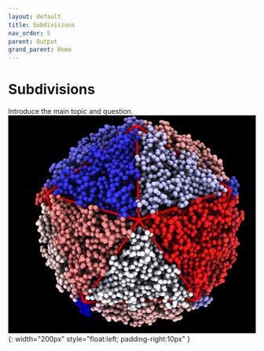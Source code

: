 ```yaml
---
layout: default
title: Subdivisions
nav_order: 5
parent: Output
grand_parent: Home
---
```


# Subdivisions

Introduce the main topic and question.
![myimg](1a34_20_domains_optimal.png){: width="200px" style="float:left; padding-right:10px" }
